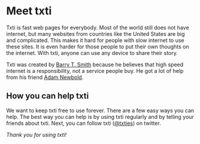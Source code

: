 # Meet txti

Txti is fast web pages for everybody. Most of the world still does not have internet, but many websites from countries like the United States are big and complicated. This makes it hard for people with slow internet to use these sites. It is even harder for those people to put their own thoughts on the internet. With txti, anyone can use any device to share their story.

Txti was created by [Barry T. Smith](https://barrytsmith.com/) because he believes that high speed internet is a responsibility, not a service people buy. He got a lot of help from his friend [Adam Newbold](https://neatnik.net/).

## How you can help txti

We want to keep txti free to use forever. There are a few easy ways you can help. The best way you can help is by using txti regularly and by telling your friends about txti. Next, you can follow txti ([@txties](https://twitter.com/txties)) on twitter.

*Thank you for using txti!*

